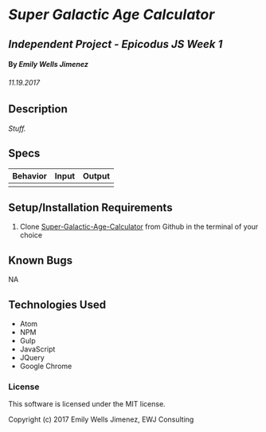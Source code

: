 # _Super Galactic Age Calculator_

## _Independent Project - Epicodus JS Week 1_

#### By _Emily Wells Jimenez_

###### _11.19.2017_

## Description

_Stuff._



## Specs

| Behavior  |  Input | Output  |
|---|---|---|
|  |  |  |



## Setup/Installation Requirements

1. Clone [Super-Galactic-Age-Calculator](https://github.com/emilyjimenez/Super-Galactic-Age-Calculator) from Github in the terminal of your choice

## Known Bugs

NA

## Technologies Used

* Atom
* NPM
* Gulp
* JavaScript
* JQuery
* Google Chrome

### License

This software is licensed under the MIT license.

Copyright (c) 2017 Emily Wells Jimenez, EWJ Consulting
